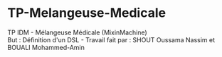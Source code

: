 # TP-Melangeuse-Medicale
TP IDM - Mélangeuse Médicale (MixinMachine)  
But : Définition d'un DSL  - 
Travail fait par : SHOUT Oussama Nassim et BOUALI Mohammed-Amin
